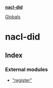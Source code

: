 **[nacl-did](README.md)**

[Globals](globals.md)

# nacl-did

## Index

### External modules

* ["register"](modules/_register_.md)